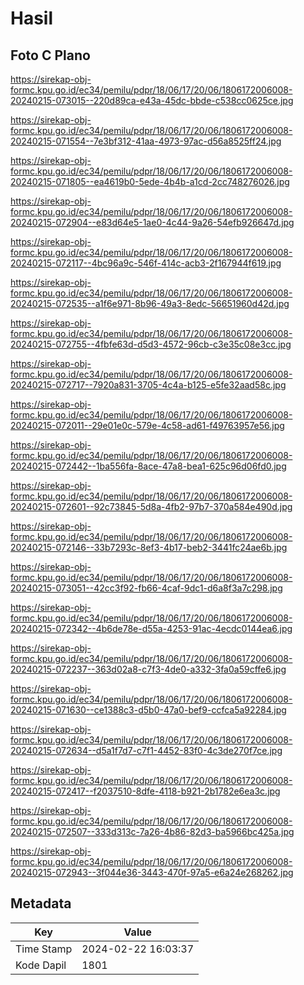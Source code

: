 # Hasil

## Foto C Plano

https://sirekap-obj-formc.kpu.go.id/ec34/pemilu/pdpr/18/06/17/20/06/1806172006008-20240215-073015--220d89ca-e43a-45dc-bbde-c538cc0625ce.jpg

https://sirekap-obj-formc.kpu.go.id/ec34/pemilu/pdpr/18/06/17/20/06/1806172006008-20240215-071554--7e3bf312-41aa-4973-97ac-d56a8525ff24.jpg

https://sirekap-obj-formc.kpu.go.id/ec34/pemilu/pdpr/18/06/17/20/06/1806172006008-20240215-071805--ea4619b0-5ede-4b4b-a1cd-2cc748276026.jpg

https://sirekap-obj-formc.kpu.go.id/ec34/pemilu/pdpr/18/06/17/20/06/1806172006008-20240215-072904--e83d64e5-1ae0-4c44-9a26-54efb926647d.jpg

https://sirekap-obj-formc.kpu.go.id/ec34/pemilu/pdpr/18/06/17/20/06/1806172006008-20240215-072117--4bc96a9c-546f-414c-acb3-2f167944f619.jpg

https://sirekap-obj-formc.kpu.go.id/ec34/pemilu/pdpr/18/06/17/20/06/1806172006008-20240215-072535--a1f6e971-8b96-49a3-8edc-56651960d42d.jpg

https://sirekap-obj-formc.kpu.go.id/ec34/pemilu/pdpr/18/06/17/20/06/1806172006008-20240215-072755--4fbfe63d-d5d3-4572-96cb-c3e35c08e3cc.jpg

https://sirekap-obj-formc.kpu.go.id/ec34/pemilu/pdpr/18/06/17/20/06/1806172006008-20240215-072717--7920a831-3705-4c4a-b125-e5fe32aad58c.jpg

https://sirekap-obj-formc.kpu.go.id/ec34/pemilu/pdpr/18/06/17/20/06/1806172006008-20240215-072011--29e01e0c-579e-4c58-ad61-f49763957e56.jpg

https://sirekap-obj-formc.kpu.go.id/ec34/pemilu/pdpr/18/06/17/20/06/1806172006008-20240215-072442--1ba556fa-8ace-47a8-bea1-625c96d06fd0.jpg

https://sirekap-obj-formc.kpu.go.id/ec34/pemilu/pdpr/18/06/17/20/06/1806172006008-20240215-072601--92c73845-5d8a-4fb2-97b7-370a584e490d.jpg

https://sirekap-obj-formc.kpu.go.id/ec34/pemilu/pdpr/18/06/17/20/06/1806172006008-20240215-072146--33b7293c-8ef3-4b17-beb2-3441fc24ae6b.jpg

https://sirekap-obj-formc.kpu.go.id/ec34/pemilu/pdpr/18/06/17/20/06/1806172006008-20240215-073051--42cc3f92-fb66-4caf-9dc1-d6a8f3a7c298.jpg

https://sirekap-obj-formc.kpu.go.id/ec34/pemilu/pdpr/18/06/17/20/06/1806172006008-20240215-072342--4b6de78e-d55a-4253-91ac-4ecdc0144ea6.jpg

https://sirekap-obj-formc.kpu.go.id/ec34/pemilu/pdpr/18/06/17/20/06/1806172006008-20240215-072237--363d02a8-c7f3-4de0-a332-3fa0a59cffe6.jpg

https://sirekap-obj-formc.kpu.go.id/ec34/pemilu/pdpr/18/06/17/20/06/1806172006008-20240215-071630--ce1388c3-d5b0-47a0-bef9-ccfca5a92284.jpg

https://sirekap-obj-formc.kpu.go.id/ec34/pemilu/pdpr/18/06/17/20/06/1806172006008-20240215-072634--d5a1f7d7-c7f1-4452-83f0-4c3de270f7ce.jpg

https://sirekap-obj-formc.kpu.go.id/ec34/pemilu/pdpr/18/06/17/20/06/1806172006008-20240215-072417--f2037510-8dfe-4118-b921-2b1782e6ea3c.jpg

https://sirekap-obj-formc.kpu.go.id/ec34/pemilu/pdpr/18/06/17/20/06/1806172006008-20240215-072507--333d313c-7a26-4b86-82d3-ba5966bc425a.jpg

https://sirekap-obj-formc.kpu.go.id/ec34/pemilu/pdpr/18/06/17/20/06/1806172006008-20240215-072943--3f044e36-3443-470f-97a5-e6a24e268262.jpg


## Metadata

| Key        | Value               |
| ---------- | ------------------- |
| Time Stamp | 2024-02-22 16:03:37 |
| Kode Dapil | 1801                |



